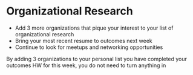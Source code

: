 # Organizational Research 

- Add 3 more organizations that pique your interest to your list of organizational research 
- Bring your most recent resume to outcomes next week
- Continue to look for meetups and networking opportunities

By adding 3 organizations to your personal list you have completed your outcomes HW for this week, you do not need to turn anything in 
